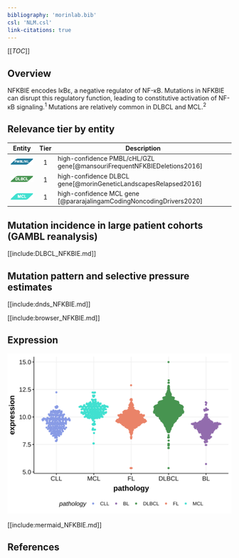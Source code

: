 ```yaml
---
bibliography: 'morinlab.bib'
csl: 'NLM.csl'
link-citations: true
---
```

[[_TOC_]]

## Overview
NFKBIE encodes IκBε, a negative regulator of NF-κB. Mutations in NFKBIE can disrupt this regulatory function, leading to constitutive activation of NF-κB signaling.<sup>1</sup> Mutations are relatively common in DLBCL and MCL.<sup>2</sup> 



## Relevance tier by entity

|Entity|Tier|Description               |
|:------:|:----:|--------------------------|
|![PMBL](images/icons/PMBL_tier1.png)|1|high-confidence PMBL/cHL/GZL gene[@mansouriFrequentNFKBIEDeletions2016]|
|![DLBCL](images/icons/DLBCL_tier1.png) |1   |high-confidence DLBCL gene[@morinGeneticLandscapesRelapsed2016]|
|![MCL](images/icons/MCL_tier1.png)   |1   |high-confidence MCL gene  [@pararajalingamCodingNoncodingDrivers2020]|

## Mutation incidence in large patient cohorts (GAMBL reanalysis)


[[include:DLBCL_NFKBIE.md]]

## Mutation pattern and selective pressure estimates

[[include:dnds_NFKBIE.md]]

[[include:browser_NFKBIE.md]]

## Expression
![](images/gene_expression/NFKBIE_by_pathology.svg)

[[include:mermaid_NFKBIE.md]]

## References
<!-- ORIGIN: morinGeneticLandscapesRelapsed2016 -->
<!-- DLBCL: morinGeneticLandscapesRelapsed2016 -->
<!-- MCL: pararajalingamCodingNoncodingDrivers2020 -->
<!-- PMBL: mansouriFrequentNFKBIEDeletions2016 -->
